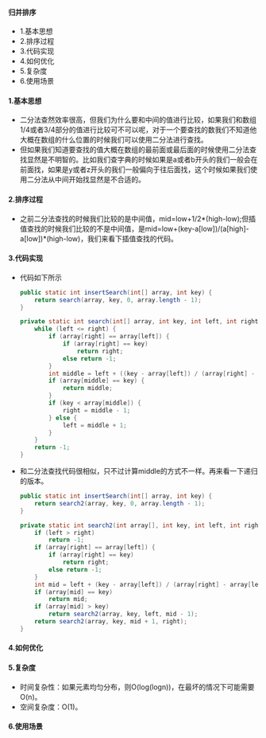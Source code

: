 #### 归并排序
- 1.基本思想
- 2.排序过程
- 3.代码实现
- 4.如何优化
- 5.复杂度
- 6.使用场景



#### 1.基本思想
- 二分法查然效率很高，但我们为什么要和中间的值进行比较，如果我们和数组1/4或者3/4部分的值进行比较可不可以呢，对于一个要查找的数我们不知道他大概在数组的什么位置的时候我们可以使用二分法进行查找。
- 但如果我们知道要查找的值大概在数组的最前面或最后面的时候使用二分法查找显然是不明智的。比如我们查字典的时候如果是a或者b开头的我们一般会在前面找，如果是y或者z开头的我们一般偏向于往后面找，这个时候如果我们使用二分法从中间开始找显然是不合适的。


#### 2.排序过程
- 之前二分法查找的时候我们比较的是中间值，mid=low+1/2*(high-low);但插值查找的时候我们比较的不是中间值，是mid=low+(key-a[low])/(a[high]-a[low])*(high-low)，我们来看下插值查找的代码。


#### 3.代码实现
- 代码如下所示
    ```java
    public static int insertSearch(int[] array, int key) {
        return search(array, key, 0, array.length - 1);
    }
    
    private static int search(int[] array, int key, int left, int right) {
        while (left <= right) {
            if (array[right] == array[left]) {
                if (array[right] == key)
                    return right;
                else return -1;
            }
            int middle = left + ((key - array[left]) / (array[right] - array[left])) * (right - left);
            if (array[middle] == key) {
                return middle;
            }
            if (key < array[middle]) {
                right = middle - 1;
            } else {
                left = middle + 1;
            }
        }
        return -1;
    }
    ```
- 和二分法查找代码很相似，只不过计算middle的方式不一样。再来看一下递归的版本。
    ```java
    public static int insertSearch(int[] array, int key) {
        return search2(array, key, 0, array.length - 1);
    }
    
    private static int search2(int array[], int key, int left, int right) {
        if (left > right)
            return -1;
        if (array[right] == array[left]) {
            if (array[right] == key)
                return right;
            else return -1;
        }
        int mid = left + (key - array[left]) / (array[right] - array[left]) * (right - left);
        if (array[mid] == key)
            return mid;
        if (array[mid] > key)
            return search2(array, key, left, mid - 1);
        return search2(array, key, mid + 1, right);
    }
    ```



#### 4.如何优化



#### 5.复杂度
- 时间复杂性：如果元素均匀分布，则O(log(logn))，在最坏的情况下可能需要 O(n)。
- 空间复杂度：O(1)。



#### 6.使用场景



